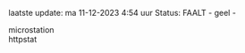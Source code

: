 laatste update: 
ma 11-12-2023  4:54   uur 
Status: FAALT - geel - 
<div class="service R">microstation</div><div class="service G">httpstat</div>